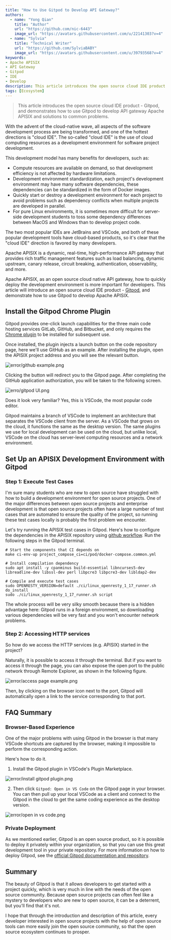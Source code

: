 ```yaml
---
title: "How to Use Gitpod to Develop API Gateway?"
authors:
  - name: "Yong Qian"
    title: "Author"
    url: "https://github.com/nic-6443"
    image_url: "https://avatars.githubusercontent.com/u/22141303?v=4"
  - name: "Sylvia"
    title: "Technical Writer"
    url: "https://github.com/SylviaBABY"
    image_url: "https://avatars.githubusercontent.com/u/39793568?v=4"
keywords: 
- Apache APISIX
- API Gateway
- Gitpod
- IDE
- Develop
description: This article introduces the open source cloud IDE product - Gitpod, and demonstrates how to use Gitpod to develop API gateway Apache APISIX and solutions to common problems.
tags: [Ecosystem]
---
```


> This article introduces the open source cloud IDE product - Gitpod, and demonstrates how to use Gitpod to develop API gateway Apache APISIX and solutions to common problems.

<!--truncate-->

With the advent of the cloud-native wave, all aspects of the software development process are being transformed, and one of the hottest directions is "cloud IDE". The so-called "cloud IDE" is the use of cloud computing resources as a development environment for software project development.

This development model has many benefits for developers, such as:

- Compute resources are available on demand, so that development efficiency is not affected by hardware limitations.
- Development environment standardization, each project's development environment may have many software dependencies, these dependencies can be standardized in the form of Docker images.
- Quickly start or destroy a development environment for each project to avoid problems such as dependency conflicts when multiple projects are developed in parallel.
- For pure Linux environments, it is sometimes more difficult for server-side development students to toss some dependency differences between MacOS and Windows than to develop project code.

The two most popular IDEs are JetBrains and VSCode, and both of these popular development tools have cloud-based products, so it's clear that the "cloud IDE" direction is favored by many developers.

Apache APISIX is a dynamic, real-time, high-performance API gateway that provides rich traffic management features such as load balancing, dynamic upstream, canary release, circuit breaking, authentication, observability, and more.

Apache APISIX, as an open source cloud native API gateway, how to quickly deploy the development environment is more important for developers. This article will introduce an open source cloud IDE product - [Gitpod](https://gitpod.io/), and demonstrate how to use Gitpod to develop Apache APISIX.

## Install the Gitpod Chrome Plugin

Gitpod provides one-click launch capabilities for the three main code hosting services GitLab, GitHub, and Bitbucket, and only requires the [Chrome plugin](https://chrome.google.com/webstore/detail/gitpod-always-ready-to-co/dodmmooeoklaejobgleioelladacbeki) to be installed for subsequent use.

Once installed, the plugin injects a launch button on the code repository page, here we'll use GitHub as an example. After installing the plugin, open the APISIX project address and you will see the relevant button.

![error/github example.png](https://static.apiseven.com/202108/1646233179407-391328ba-68cd-41df-8454-3c7d280bbc6e.png)

Clicking the button will redirect you to the Gitpod page. After completing the GitHub application authorization, you will be taken to the following screen.

![erro/gitpod UI.png](https://static.apiseven.com/202108/1646233426671-547eb71c-9294-43af-b144-ea3298343341.png)

Does it look very familiar? Yes, this is VSCode, the most popular code editor.

Gitpod maintains a branch of VSCode to implement an architecture that separates the VSCode client from the server. As a VSCode that grows on the cloud, it functions the same as the desktop version. The same plugins we use for local development can be used on the cloud, but unlike local, VSCode on the cloud has server-level computing resources and a network environment.

## Set Up an APISIX Development Environment with Gitpod

### Step 1: Execute Test Cases

I'm sure many students who are new to open source have struggled with how to build a development environment for open source projects. One of the major differences between open source projects and enterprise development is that open source projects often have a large number of test cases that are automated to ensure the quality of the project, so running these test cases locally is probably the first problem we encounter.

Let's try running the APISIX test cases in Gitpod. Here's how to configure the dependencies in the APISIX repository using [github workflow](https://github.com/apache/apisix/blob/master/.github/workflows/build.yml). Run the following steps in the Gitpod terminal.

```Shell
# Start the components that CI depends on
make ci-env-up project_compose_ci=ci/pod/docker-compose.common.yml

# Install compilation dependency
sudo apt install -y cpanminus build-essential libncurses5-dev libreadline-dev libssl-dev perl libpcre3 libpcre3-dev libldap2-dev

# Compile and execute test cases
sudo OPENRESTY_VERSION=default ./ci/linux_openresty_1_17_runner.sh do_install
sudo ./ci/linux_openresty_1_17_runner.sh script
```

The whole process will be very silky smooth because there is a hidden advantage here: Gitpod runs in a foreign environment, so downloading various dependencies will be very fast and you won't encounter network problems.

### Step 2: Accessing HTTP services

So how do we access the HTTP services (e.g. APISIX) started in the project?

Naturally, it is possible to access it through the terminal. But if you want to access it through the page, you can also expose the open port to the public network through Remote Explorer, as shown in the following figure.

![error/access page example.png](https://static.apiseven.com/202108/1646234288822-b7e30fce-604f-451a-b87f-3b72309b246a.png)

Then, by clicking on the browser icon next to the port, Gitpod will automatically open a link to the service corresponding to that port.

## FAQ Summary

### Browser-Based Experience

One of the major problems with using Gitpod in the browser is that many VSCode shortcuts are captured by the browser, making it impossible to perform the corresponding action.

Here's how to do it.

1. Install the Gitpod plugin in VSCode's Plugin Marketplace.

![error/install gitpod plugin.png](https://static.apiseven.com/202108/1646234524665-0e860b0b-ec80-4ba9-a893-cfa79d3f48c3.png)

2. Then click `Gitpod: Open in VS Code` on the Gitpod page in your browser. You can then pull up your local VSCode as a client and connect to the Gitpod in the cloud to get the same coding experience as the desktop version.

![error/open in vs code.png](https://static.apiseven.com/202108/1646234630208-bc8912a8-9542-4888-9cde-8889631d2ea8.png)

### Private Deployment

As we mentioned earlier, Gitpod is an open source product, so it is possible to deploy it privately within your organization, so that you can use this great development tool in your private repository. For more information on how to deploy Gitpod, see the [official Gitpod documentation and repository](https://github.com/gitpod-io/gitpod).

## Summary

The beauty of Gitpod is that it allows developers to get started with a project quickly, which is very much in line with the needs of the open source community. Because open source projects can often feel like a mystery to developers who are new to open source, it can be a deterrent, but you'll find that it's not.

I hope that through the introduction and description of this article, every developer interested in open source projects with the help of open source tools can more easily join the open source community, so that the open source ecosystem continues to prosper.
